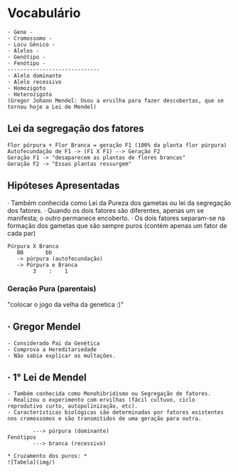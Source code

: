 # Vocabulário 
```shell
· Gene -
· Cromossomo - 
· Locu Gênico -
· Alelos - 
· Genótipo -
· Fenótipo - 
-----------------------------
· Alelo dominante
· Alelo recessivo
· Homozigoto 
· Heterozigoto
(Gregor Johann Mendel: Usou a ervilha para fazer descobertas, que se tornou hoje a Lei de Mendel)
```
## Lei da segregação dos fatores 
```shell
Flor púrpura + Flor Branca = geração F1 (100% da planta flor púrpura)
Autofecundação de F1 -> (F1 X F1) --> Geração F2
Geração F1 -> "desaparecem as plantas de flores brancas"
Geração F2 -> "Essas plantas ressurgem"
```
## Hipóteses Apresentadas
· Também conhecida como Lei da Pureza dos gametas ou lei da segregação dos fatores.
· Quando os dois fatores são diferentes, apenas um se manifesta; o outro permanece encoberto.
· Os dois fatores separam-se na formação dos gametas que são sempre puros (contém apenas um fator de cada par)


```Shell
Púrpura X Branca
   BB       bb
   -> púrpura (autofecundação)
   -> Púrpura e Branca 
        3    :    1
```

### Geração Pura (parentais)

"colocar o jogo da velha da genetica :)"


## · Gregor Mendel
```Shell
- Considerado Pai da Genética
- Comprova a Hereditariedade
- Não sabia explicar as multações.
```
## · 1° Lei de Mendel 
```Shell
- Também conhecida como Monohibridismo ou Segregação de fatores.
- Realizou o experimento com ervilhas (fácil cultuvo, ciclo reprodutivo curto, autopolinização, etc).
- Características biológicas são determinadas por fatores existentes nos cromossomos e são transmitidos de uma geração para outra.

        ---> púrpura (dominante)
Fenótipos
        ---> branca (recessivo)

* Cruzamento dos puros: *
![Tabela](img/)
```
